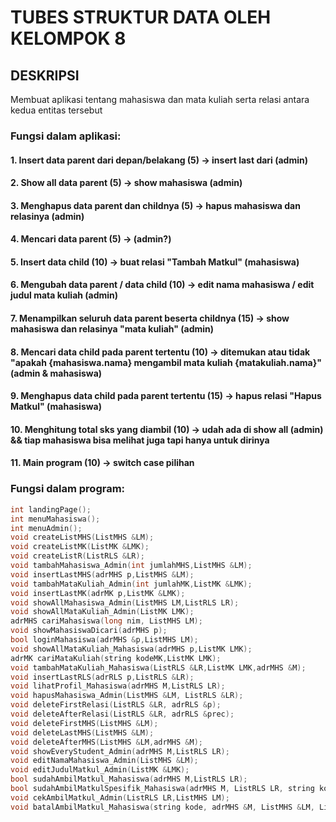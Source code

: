 # TUBES STRUKTUR DATA OLEH KELOMPOK 8

## DESKRIPSI

Membuat aplikasi tentang mahasiswa dan mata kuliah serta relasi antara kedua entitas tersebut

### Fungsi dalam aplikasi:  

#### 1. Insert data parent dari depan/belakang (5) -> insert last dari (admin) 
#### 2. Show all data parent (5) -> show mahasiswa (admin) 
#### 3. Menghapus data parent dan childnya (5) -> hapus mahasiswa dan relasinya (admin) 
#### 4. Mencari data parent (5) -> (admin?) 
#### 5. Insert data child (10) -> buat relasi "Tambah Matkul" (mahasiswa) 
#### 6. Mengubah data parent / data child (10) -> edit nama mahasiswa / edit judul mata kuliah (admin) 
#### 7. Menampilkan seluruh data parent beserta childnya (15) -> show mahasiswa dan relasinya "mata kuliah" (admin) 
#### 8. Mencari data child pada parent tertentu (10) -> ditemukan atau tidak "apakah {mahasiswa.nama} mengambil mata kuliah {matakuliah.nama}" (admin & mahasiswa) 
#### 9. Menghapus data child pada parent tertentu (15) -> hapus relasi "Hapus Matkul" (mahasiswa) 
#### 10. Menghitung total sks yang diambil (10) -> udah ada di show all (admin) && tiap mahasiswa bisa melihat juga tapi hanya untuk dirinya 
#### 11. Main program (10) -> switch case pilihan

### Fungsi dalam program:


```c++
int landingPage();
int menuMahasiswa();
int menuAdmin();
void createListMHS(ListMHS &LM);
void createListMK(ListMK &LMK);
void createListR(ListRLS &LR);
void tambahMahasiswa_Admin(int jumlahMHS,ListMHS &LM);
void insertLastMHS(adrMHS p,ListMHS &LM);
void tambahMataKuliah_Admin(int jumlahMK,ListMK &LMK);
void insertLastMK(adrMK p,ListMK &LMK);
void showAllMahasiswa_Admin(ListMHS LM,ListRLS LR);
void showAllMataKuliah_Admin(ListMK LMK);
adrMHS cariMahasiswa(long nim, ListMHS LM);
void showMahasiswaDicari(adrMHS p);
bool loginMahasiswa(adrMHS &p,ListMHS LM);
void showAllMataKuliah_Mahasiswa(adrMHS p,ListMK LMK);
adrMK cariMataKuliah(string kodeMK,ListMK LMK);
void tambahMataKuliah_Mahasiswa(ListRLS &LR,ListMK LMK,adrMHS &M);
void insertLastRLS(adrRLS p,ListRLS &LR);
void lihatProfil_Mahasiswa(adrMHS M,ListRLS LR);
void hapusMahasiswa_Admin(ListMHS &LM, ListRLS &LR);
void deleteFirstRelasi(ListRLS &LR, adrRLS &p);
void deleteAfterRelasi(ListRLS &LR, adrRLS &prec);
void deleteFirstMHS(ListMHS &LM);
void deleteLastMHS(ListMHS &LM);
void deleteAfterMHS(ListMHS &LM,adrMHS &M);
void showEveryStudent_Admin(adrMHS M,ListRLS LR);
void editNamaMahasiswa_Admin(ListMHS &LM);
void editJudulMatkul_Admin(ListMK &LMK);
bool sudahAmbilMatkul_Mahasiswa(adrMHS M,ListRLS LR);
bool sudahAmbilMatkulSpesifik_Mahasiswa(adrMHS M, ListRLS LR, string kodeMK);
void cekAmbilMatkul_Admin(ListRLS LR,ListMHS LM);
void batalAmbilMatkul_Mahasiswa(string kode, adrMHS &M, ListMHS &LM, ListRLS &LR);
```